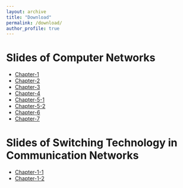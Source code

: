 ```yaml
---
layout: archive
title: "Download"
permalink: /download/
author_profile: true
---
```


Slides of Computer Networks
======
* [Chapter-1](../download/第1章_概述.pdf)
* [Chapter-2](../download/第2章_数据通信技术基础.pdf)
* [Chapter-3](../download/第3章_数据链路层.pdf)
* [Chapter-4](../download/第4章%20数据链路层（媒介访问控制子层-局域网与广域网）.pdf)
* [Chapter-5-1](../download/第5章_网络互联-1.pdf)
* [Chapter-5-2](../download/第五章-VPN+IPv6.pdf)
* [Chapter-6](../download/第6章-传输层.pdf)
* [Chapter-7](../download/第7章-应用层.pdf)


Slides of Switching Technology in Communication Networks
======
* [Chapter-1-1](../download/switching/chapter1-1.pdf)
* [Chapter-1-2](../download/switching/chapter1-2.pdf)





